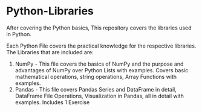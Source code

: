 # Python-Libraries
After covering the Python basics, This repository covers the libraries used in Python.

Each Python File covers the practical knowledge for the respective libraries.
The Libraries that are included are:

1. NumPy - This file covers the basics of NumPy and the purpose and advantages of NumPy over Python Lists with examples. Covers basic mathematical operations, string operations, Array Functions with examples.
2. Pandas - This file covers Pandas Series and DataFrame in detail, DataFrame File Operations, Visualization in Pandas, all in detail with examples. Includes 1 Exercise


